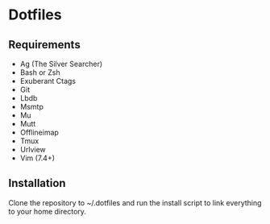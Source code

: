 # Dotfiles

## Requirements

- Ag (The Silver Searcher)
- Bash or Zsh
- Exuberant Ctags
- Git
- Lbdb
- Msmtp
- Mu
- Mutt
- Offlineimap
- Tmux
- Urlview
- Vim (7.4+)

## Installation

Clone the repository to ~/.dotfiles and run the install script to link everything to your home directory.
